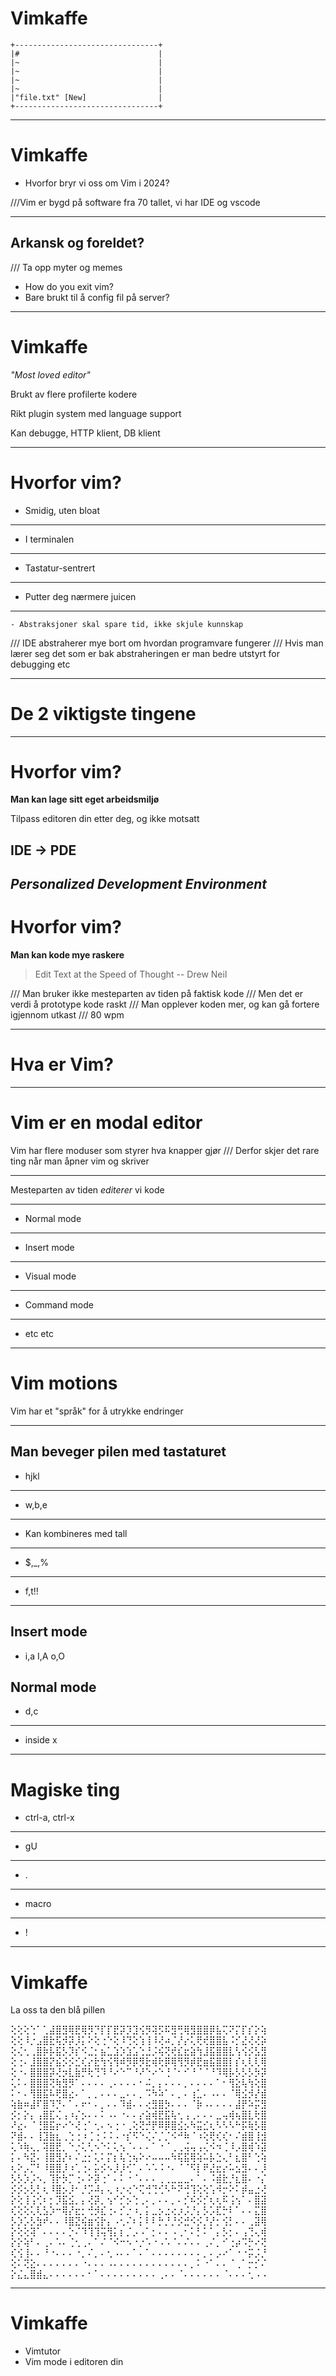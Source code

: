 # Vimkaffe

	+--------------------------------+
	|#                               |
	|~                               |
	|~                               |
	|~                               |
	|~                               |
	|"file.txt" [New]                |
	+--------------------------------+

---

# Vimkaffe

- Hvorfor bryr vi oss om Vim i 2024?

///Vim er bygd på software fra 70 tallet, vi har IDE og vscode

***

## Arkansk og foreldet?

/// Ta opp myter og memes

- How do you exit vim?
- Bare brukt til å config fil på server?

---

# Vimkaffe

*"Most loved editor"*

Brukt av flere profilerte kodere

Rikt plugin system med language support

Kan debugge, HTTP klient, DB klient

---

# Hvorfor vim?

- Smidig, uten bloat
***
- I terminalen
***
- Tastatur-sentrert
***
- Putter deg nærmere juicen
***
    - Abstraksjoner skal spare tid, ikke skjule kunnskap
/// IDE abstraherer mye bort om hvordan programvare fungerer
/// Hvis man lærer seg det som er bak abstraheringen er man bedre utstyrt for debugging etc


--- 

# De 2 viktigste tingene

---

# Hvorfor vim?

**Man kan lage sitt eget arbeidsmiljø**

Tilpass editoren din etter deg, og ikke motsatt

## IDE -> PDE

*Personalized Development Environment*
---
 
# Hvorfor vim?

**Man kan kode mye raskere**

> Edit Text at the Speed of Thought 
> -- Drew Neil

/// Man bruker ikke mesteparten av tiden på faktisk kode
/// Men det er verdi å prototype kode raskt
/// Man opplever koden mer, og kan gå fortere igjennom utkast
/// 80 wpm


---

# Hva er Vim?

---

# Vim er en modal editor

Vim har flere moduser som styrer hva knapper gjør
/// Derfor skjer det rare ting når man åpner vim og skriver

--- 
Mesteparten av tiden *editerer* vi kode

***

- Normal mode
***
- Insert mode
***
- Visual mode
***
- Command mode
***
- etc etc

---

# Vim motions

Vim har et "språk" for å utrykke endringer

***

## Man beveger pilen med tastaturet

- hjkl
***
- w,b,e
***
- Kan kombineres med tall
***
- $,_,%
***
- f,t!!
***

## Insert mode

- i,a I,A o,O

## Normal mode

- d,c
***
- inside x

---

# Magiske ting

- ctrl-a, ctrl-x
***
- gU
***
- .
***
- macro
***
- !

---

# Vimkaffe

La oss ta den blå pillen

⢕⢕⢕⢑⠁⢁⣼⣿⣻⢿⣟⢿⡻⡙⡏⡏⣟⡽⡹⣹⢪⡻⢽⡫⠯⣻⢛⢿⣻⣿⣿⡿⣧⢍⠝⡍⡏⡎⡕⢵
⢕⢕⠸⡐⣠⣿⣗⢯⡺⡽⡸⡅⠕⢕⢐⠑⢕⠸⢙⢕⢱⢸⠸⢜⠴⡈⡜⡔⢅⢟⢞⣿⣿⣧⠨⡊⣜⢜⢜⡵
⢕⢌⢂⢀⣿⡷⡧⣯⡣⡹⡎⠪⣈⡂⣦⣁⣱⡱⣱⣡⢑⣘⡨⢮⢝⢞⣎⣖⣵⢳⣸⣯⣿⣿⣇⢣⢪⡪⣣⣻
⢕⢐⠄⣸⣿⣿⡝⣮⡪⡪⣊⢎⡔⣗⢳⢪⢻⠾⡻⡿⡻⣗⢾⢗⡿⢿⢻⡻⡾⣟⣶⣯⣿⣿⡇⡎⢆⢇⢇⢿
⢕⠐⠄⣿⣿⣿⡽⢜⡲⣇⣷⡛⢗⢙⠹⠘⠔⠑⠉⠘⠜⠑⠔⠑⢘⠈⠂⠊⠘⠈⠈⠘⠹⢿⡧⡣⡣⡣⡳⡽
⢅⠅⠄⣿⣿⣿⢝⢷⣻⡻⠁⠄⠄⠄⠄⢀⠄⠄⠄⠄⠂⠬⡀⡄⠄⠄⠄⡀⠄⠄⠄⠄⠁⠂⢻⣕⢧⢳⢕⣿
⠅⠂⠄⢻⣿⣯⠧⢟⣿⣔⠄⠁⡀⡀⠄⠄⠄⣀⠄⠄⡀⠩⠳⠵⠁⠄⡀⠄⢰⣁⠄⠠⠄⠄⠈⢿⣪⡺⡜⣾
⢵⣷⠶⣼⠏⣿⠹⡙⠄⠁⠄⠖⠂⠄⡀⠄⠄⠹⣾⠄⠄⢔⣻⣿⡳⠄⠄⠄⠈⡷⠠⠄⠄⠄⠄⣼⡟⠵⡭⣻
⡪⡂⡕⡄⢠⣿⣏⢌⢠⠰⡌⡢⠄⠄⠅⠠⠄⠐⠄⠄⡔⣵⢾⣟⣯⢧⢂⢠⢀⠄⠄⠄⣀⢤⢾⢦⣿⣇⢗⣿
⠜⣔⠄⠈⢘⣿⣯⡖⠔⠑⢜⢐⠁⢂⠄⠢⢐⠐⢀⢕⢝⡚⡟⠿⡿⣿⣪⡢⠳⣭⣊⢆⠣⠣⠣⠓⡯⢷⡣⣿
⠝⣾⠄⠄⢸⣹⣷⣆⢀⢑⢐⠰⢈⢐⠨⠨⠠⠐⡎⠫⠑⢌⠌⡈⡈⠪⠚⠷⠈⠰⢕⢟⢎⢎⠂⠌⣾⣿⢸⣺
⢅⠱⢷⢄⡀⢽⣿⣟⡀⠑⡐⢅⢃⠢⠑⠅⢅⢢⠈⠄⠄⠄⠁⠐⠈⢀⢀⢬⢤⢠⢌⠪⠲⢈⠸⡠⣿⢾⠱⣽
⡅⠄⠳⣝⠄⢸⣿⣻⡜⠆⠌⣐⡂⢅⠅⡍⡆⢧⢑⢦⠕⠔⠤⠤⠤⠳⢯⣯⢿⢵⠥⡧⣑⢄⠃⣆⣿⠃⢑⢵
⢆⠕⡠⡉⠃⠸⣿⣿⡸⠰⢁⢐⠄⡥⡪⠢⡸⡸⢊⠁⠄⠡⠡⠨⠐⠄⠈⠈⠫⡇⠟⣜⣖⡔⠥⣢⣻⠄⠄⡸
⡣⡣⡱⡨⠢⡀⢹⡗⡳⡉⢐⠄⠕⡽⢐⠁⠄⠅⠐⠈⠄⠄⠄⢀⢀⣀⣀⣀⠄⠁⠄⠨⣾⣗⡘⣆⣿⠄⠐⡌
⡪⡪⡢⡣⡃⢆⠸⣿⡢⡸⠂⡘⡩⠼⡄⢄⠰⡐⢔⠑⢍⢚⢙⢊⠣⠓⠝⢚⢹⢕⢕⢡⠺⡒⠕⠅⡾⣤⣐⢜
⡕⢕⢸⢨⢊⠆⡂⡹⣯⣪⡀⡄⢜⡽⡀⢢⠊⡊⡢⢑⢀⠄⡀⠄⠄⡀⠄⡊⠮⡪⡊⢆⢆⠯⢨⢢⠁⠄⣿⣽
⢎⢕⢕⢅⢇⣣⡱⠒⢿⡜⣖⡂⢚⡺⣎⢐⠄⡊⡐⠰⡀⡅⣀⡢⣐⢔⡰⡨⡘⡄⡣⡡⣏⡓⠇⠁⠄⠄⣍⣿
⡣⡱⡡⡣⣳⠞⠄⠄⠸⣿⣝⢮⣶⢪⡗⡄⠠⢂⠌⠆⡅⠇⠇⡓⡘⡘⡪⣚⠪⡪⡘⡜⡂⢪⡃⠄⠄⢀⣽⢿
⡕⢕⢕⢽⠁⠄⠄⠄⠄⡑⠌⠹⢹⢹⢭⢻⡅⡆⡈⡠⠠⠁⡂⠄⠄⠠⢀⠂⠅⡃⠅⠁⡄⡣⡂⠄⢠⢙⢄⢾
⡕⡕⢵⠃⠄⢀⠄⠡⠄⢈⢂⢀⠄⠁⠌⠈⠪⠒⠢⠐⡐⠡⠐⠠⠡⠈⠄⠌⠄⠄⢀⠌⡀⠊⢐⡴⠩⡓⠔⢝
⢎⢪⢸⠄⠄⠘⠐⠄⠄⠄⠐⡀⠌⡀⠄⢂⠠⠄⠄⠁⠄⠁⠄⠄⠄⠄⠄⠄⠄⠄⡀⠄⡠⠔⠁⠐⠐⡭⡨⡘
⢕⠅⢝⣕⠄⠄⠄⠄⠄⠄⠄⠐⠄⠄⠄⠠⠄⠄⠄⠄⠄⠄⠄⠄⠄⠄⠄⠄⡀⠅⠐⠁⠄⠄⠈⢀⠁⡒⡊⠌
⡕⣌⣄⣿⣾⣄⠄⠄⠄⠄⠄⠄⠂⠁⠄⠄⠄⠄⠄⠄⠄⠄⠄⢀⠄⠄⠈⠄⠄⠄⠄⠄⠄⠈⠄⠄⠄⢂⠠⠠

---

# Vimkaffe

- Vimtutor
- Vim mode i editoren din
